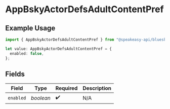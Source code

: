 # AppBskyActorDefsAdultContentPref

## Example Usage

```typescript
import { AppBskyActorDefsAdultContentPref } from "@speakeasy-api/bluesky/models/components";

let value: AppBskyActorDefsAdultContentPref = {
  enabled: false,
};
```

## Fields

| Field              | Type               | Required           | Description        |
| ------------------ | ------------------ | ------------------ | ------------------ |
| `enabled`          | *boolean*          | :heavy_check_mark: | N/A                |